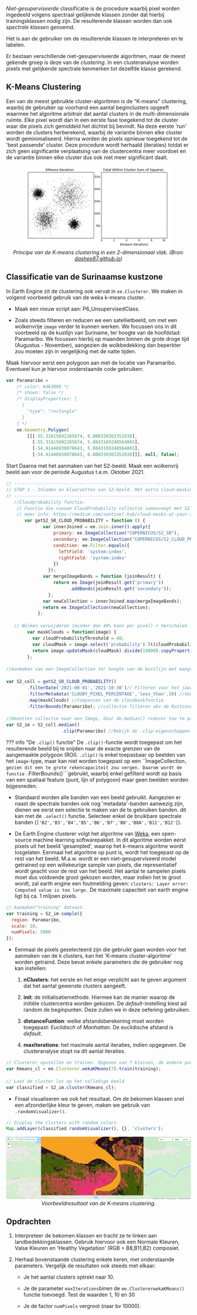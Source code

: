 *Niet-gesuperviseerde* classificatie is de procedure waarbij pixel worden ingedeeld volgens spectraal gelijkende klassen zonder dat hierbij trainingsklassen nodig zijn. De resulterende klassen worden dan ook *spectrale klassen* genoemd. 

Het is aan de gebruiker om de resulterende klassen te interpreteren en te labelen.

Er bestaan verschillende niet-gesuperviseerde algoritmen, maar de meest gekende groep is deze van de *clustering*. In een clusteranalyse worden pixels met gelijkende spectrale kenmerken tot dezelfde klasse gerekend. 

## K-Means Clustering
Een van de meest gebruikte cluster-algoritmen is de "K-means" clustering, waarbij de gebruiker op voorhand een aantal beginclusters opgeeft waarmee het algoritme arbitrair dat aantal clusters in de multi-dimensionale ruimte. Elke pixel wordt dan in een eerste fase toegekend tot de cluster waar die pixels zich gemiddeld het dichtst bij bevindt. Na deze eerste *'run'* worden de clusters herberekend, waarbij de variantie binnen elke cluster wordt geminimaliseerd. Hierna worden de pixels opnieuw toegekend tot de 'best passende' cluster. Deze procedure wordt herhaald (iteraties) totdat er zich geen significante verplaatsing van de clustercentra meer voordoet en de variantie binnen elke cluster dus ook niet meer significant daalt. 

<p align="center">
  <img src="images/K-Means.gif" width="400">  <br>
 <em> Principe van de K-means clustering in een 2-dimensionaal vlak. (Bron: <a href="https://dashee87.github.io/data%20science/general/Clustering-with-Scikit-with-GIFs/">dashee87.github.io</a>) </em> 
</p> 

## Classificatie van de Surinaamse kustzone

In Earth Engine zit de clustering ook vervat in ```ee.Clusterer```. We maken in volgend voorbeeld gebruik van de weka k-means cluster.

* Maak een nieuw script aan: P6_UnsupervisedClass.

* Zoals steeds filteren en reducen we een satellietbeeld, om met een wolkenvrije ```image``` verder te kunnen werken. We focussen ons in dit voorbeeld op de kustlijn van Suriname, ter hoogte van de hoofdstad: Paramaribo. We focussen hierbij op maanden binnen de grote droge tijd (Augustus - November), aangezien de wolkbedekking dan beperkter zou moeten zijn in vergelijking met de natte tijden.

Maak hiervoor eerst een polygoon aan met de locatie van Paramaribo. Eventueel kun je hiervoor onderstaande code gebruiken:

```javascript
var Paramaribo = 
    /* color: #d63000 */
    /* shown: false */
    /* displayProperties: [
      {
        "type": "rectangle"
      }
    ] */
    ee.Geometry.Polygon(
        [[[-55.31615692285674, 6.000339363352038],
          [-55.31615692285674, 5.8043169248564865],
          [-54.91446930078643, 5.8043169248564865],
          [-54.91446930078643, 6.000339363352038]]], null, false);
```

Start Daarna met het aanmaken van het S2-beeld. Maak een wolkenvrij beeld aan voor de periode Augustus t.e.m. Oktober 2021.

```javascript
// --------------------------------------------------------------------  
// STAP 1 - Inladen en klaarzetten van S2-beeld. Mét extra cloud-masking
// -------------------------------------------------------------------
   //Cloudprobability functie:
    // Functie die nieuwe CloudProbability collectie samenvoegt met S2 (sen2cloudless)
    // meer info: https://medium.com/sentinel-hub/cloud-masks-at-your-service-6e5b2cb2ce8a
       var getS2_SR_CLOUD_PROBABILITY = function () {
              var innerJoined = ee.Join.inner().apply({
                  primary: ee.ImageCollection("COPERNICUS/S2_SR"),
                  secondary: ee.ImageCollection("COPERNICUS/S2_CLOUD_PROBABILITY"),
                  condition: ee.Filter.equals({
                    leftField: 'system:index',
                    rightField: 'system:index'
                  })
                });
              var mergeImageBands = function (joinResult) {
                  return ee.Image(joinResult.get('primary'))
                        .addBands(joinResult.get('secondary'));
                };
              var newCollection = innerJoined.map(mergeImageBands);
              return ee.ImageCollection(newCollection);
            };
            
   // Wolken verwijderen (minder dan 40% kans per pixel) + herschalen
        var maskClouds = function(image) {
          var cloudProbabilityThreshold = 40;
          var cloudMask = image.select('probability').lt(cloudProbabilityThreshold);
          return image.updateMask(cloudMask).divide(10000).copyProperties(image, ['system:time_start']);
        };

//Aanmaken van een ImageCollection ter hoogte van de kustlijn met mangroves en de hoofdstad Paramaribo, Suriname

var S2_coll = getS2_SR_CLOUD_PROBABILITY()
        .filterDate('2021-08-01','2021-10-30')// Filteren voor het jaar 2021, droge tijd
        .filterMetadata('CLOUDY_PIXEL_PERCENTAGE','less_than',50) //Voorselectie obv wolken
        .map(maskClouds) //toepassen van de cloudmaskfunctie
        .filterBounds(Paramaribo); //collectie filteren obv de Kustzonegeometrie

//Omzetten collectie naar een Image, door de.median() reducer toe te passen. Hierna clippen we ook tot onze ROI
var S2_im = S2_coll.median()
                     .clip(Paramaribo) //Bekijk de .clip-eigenschappen in de Docs
```

??? info "De ```.clip()``` functie"
       De ```.clip()```-functie wordt toegepast om het resulterende beeld bij te snijden naar de exacte grenzen van de aangemaakte polygoon (ROI). ```.clip()``` is enkel toepasbaar op beelden van het ```image```-type, maar kan niet worden toegepast op een ``ÌmageCollection```, gezien dit een te grote rekencapaciteit zou vergen. Daarom wordt de functie ```.FilterBounds()```gebruikt, waarbij enkel gefilterd wordt op basis van een spatiaal feature (punt, lijn of polygoon) maar geen beelden worden bijgesneden.

* Standaard worden alle banden van een beeld gebruikt. Aangezien er naast de spectrale banden ook nog 'metadata'-banden aanwezig zijn, dienen we eerst een selectie te maken van de te gebruiken banden. dit kan met de ```.select()``` functie. Selecteer enkel de bruikbare spectrale banden (```['B2','B3','B4','B5','B6','B7','B8','B8A','B11','B12']```).

* De Earth Engine clusterer volgt het algoritme van [Weka](https://www.cs.waikato.ac.nz/ml/weka/index.html), een open-source machine learning softwarepakket. In dit algoritme worden eerst pixels uit het beeld 'gesampled', waarop het k-means algoritme wordt losgelaten. Eenmaal het algoritme op punt is, wordt het toegepast op de rest van het beeld. M.a.w. wordt er een niet-gesuperviseerd model getrained op een willekeurige sample van pixels, die representatief wordt geacht voor de rest van het beeld. Het aantal te sampelen pixels moet dus voldoende groot gekozen worden, maar indien het te groot wordt, zal earth engine een foutmelding geven: ```clusters: Layer error: Computed value is too large.``` De maximale capaciteit van earth engine ligt bij ca. 1 miljoen pixels. 
```javascript
// Aanmaken"training" dataset.
var training = S2_im.sample({
  region: Paramaribo,
  scale: 10,
  numPixels: 5000
});
```

* Eenmaal de pixels geselecteerd zijn die gebruikt gaan worden voor het aanmaken van de k clusters, kan het 'K-means cluster-algoritme' worden getraind. Deze bevat enkele parameters die de gebruiker nog kan instellen:

    1. **nClusters**: het eerste en het enige verplicht aan te geven argument dat het aantal gewenste clusters aangeeft.

    2. **init**: de initialisatiemethode. Hiermee kan de manier waarop de initiële clustercentra worden gekozen. De *default*-instelling kiest ad random de beginpunten. Deze zullen we in deze oefening gebruiken.  

    3. **distanceFuntion**: welke afstandsberekening moet worden toegepast: *Euclidisch* of *Manhattan*. De euclidische afstand is *default*.

    4. **maxIterations**: het maximale aantal iteraties, indien opgegeven. De clusteranalyse stopt na dit aantal iteraties.

```javascript
// Clusterer opstellen en trainen. Opgeven van 7 klassen, de andere parameters laten we op "default".
var Kmeans_cl = ee.Clusterer.wekaKMeans(7).train(training);

// Laat de cluster los op het volledige beeld
var classified = S2_im.cluster(Kmeans_cl);
```
* Finaal visualiseren we ook het resultaat. Om de bekomen klassen snel een afzonderlijke kleur te geven, maken we gebruik van ```.randomVisualizer()```.

```javascript
// Display the clusters with random colors.
Map.addLayer(classified.randomVisualizer(), {}, 'clusters');
```

<p align="center">
  <img src="images/GEE_US_result.JPG">  <br>
 <em> Voorbeeldresultaat van de K-means clustering.</em> 
</p> 


## Opdrachten

1. Interpreteer de bekomen klassen en tracht ze te linken aan landbedekkingsklassen. Gebruik hiervoor ook een Normale Kleuren, Valse Kleuren en 'Healthy Vegetation' (RGB = B8,B11,B2) composiet.

2. Herhaal bovenstaande clustering enkele keren, met onderstaande parameters. Vergelijk de resultaten ook steeds met elkaar:  

    * Je het aantal clusters optrekt naar 10.

    * Je de parameter ```maxIterations```binen de ```ee.ClustererwekaKMeans()``` functie toevoegd. Test de waarden 1, 10 en 30

    * Je de factor ```numPixels``` vergroot (naar bv 10000).